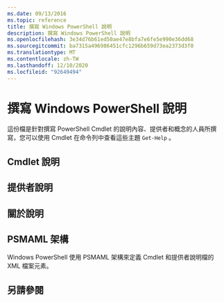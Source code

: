 ```yaml
---
ms.date: 09/13/2016
ms.topic: reference
title: 撰寫 Windows PowerShell 說明
description: 撰寫 Windows PowerShell 說明
ms.openlocfilehash: 3e34d76b61ed50ae47e8bfa7e6fe5e990e36dd68
ms.sourcegitcommit: ba7315a496986451cfc1296b659d73ea2373d3f0
ms.translationtype: MT
ms.contentlocale: zh-TW
ms.lasthandoff: 12/10/2020
ms.locfileid: "92649494"
---
```

# <a name="writing-windows-powershell-help"></a>撰寫 Windows PowerShell 說明

這份檔是針對撰寫 PowerShell Cmdlet 的說明內容、提供者和概念的人員所撰寫，您可以使用 Cmdlet 在命令列中查看這些主題 `Get-Help` 。

## <a name="cmdlet-help"></a>Cmdlet 說明

## <a name="provider-help"></a>提供者說明

## <a name="about-help"></a>關於說明

## <a name="psmaml-schema"></a>PSMAML 架構

 Windows PowerShell 使用 PSMAML 架構來定義 Cmdlet 和提供者說明檔的 XML 檔案元素。

## <a name="see-also"></a>另請參閱
